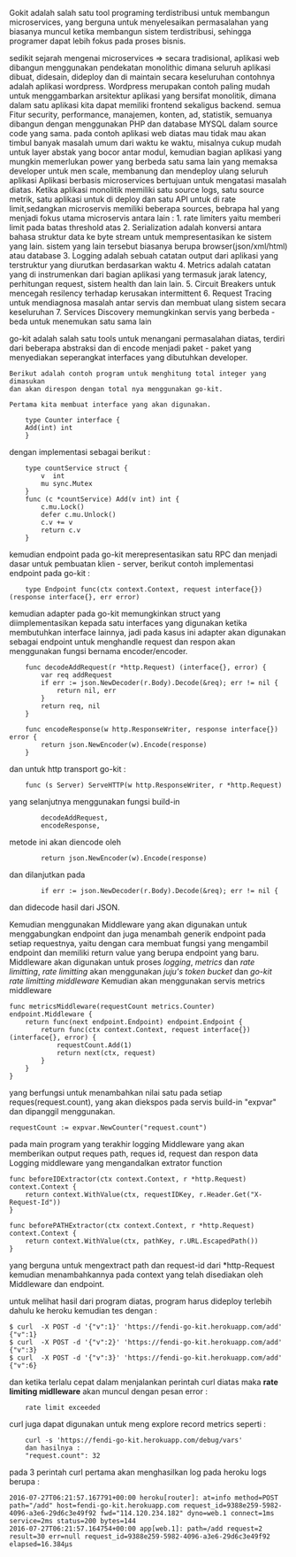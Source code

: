 Gokit adalah salah satu tool programing terdistribusi untuk membangun microservices, 
    yang berguna untuk menyelesaikan permasalahan yang biasanya muncul ketika membangun 
    sistem terdistribusi, sehingga programer dapat lebih fokus pada proses bisnis.
    
sedikit sejarah mengenai microservices => secara tradisional, aplikasi web dibangun menggunakan 
    pendekatan monolithic dimana seluruh aplikasi dibuat, didesain, dideploy dan di maintain secara keseluruhan
        contohnya adalah aplikasi wordpress. Wordpress merupakan contoh paling mudah untuk menggambarkan arsitektur 
        aplikasi yang bersifat monolitik, dimana dalam satu aplikasi kita dapat memiliki frontend sekaligus backend.
        semua Fitur security, performance, manajemen, konten, ad, statistik, semuanya dibangun dengan menggunakan
        PHP dan database MYSQL dalam source code yang sama.
pada contoh aplikasi web diatas mau tidak mau akan timbul banyak masalah umum dari waktu ke waktu, misalnya
cukup mudah untuk layer abstak yang bocor antar modul, kemudian bagian aplikasi yang mungkin memerlukan 
power yang berbeda satu sama lain yang memaksa developer untuk men scale, membanung dan mendeploy ulang seluruh aplikasi
Aplikasi berbasis microservices bertujuan untuk mengatasi masalah diatas.
Ketika aplikasi monolitik memiliki satu source logs, satu source metrik, satu aplikasi untuk di deploy 
dan satu API untuk di rate limit,sedangkan microservis memiliki beberapa sources, bebrapa hal yang menjadi
fokus utama microservis antara lain :
        1. rate limiters yaitu memberi limit pada batas threshold atas
        2. Serialization adalah konversi antara bahasa struktur data ke byte stream untuk mempresentasikan ke sistem yang lain.
            sistem yang lain tersebut biasanya berupa browser(json/xml/html) atau database
        3. Logging adalah sebuah catatan output dari aplikasi yang terstruktur yang diurutkan berdasarkan waktu
        4. Metrics adalah catatan yang di instrumenkan dari bagian aplikasi yang termasuk jarak latency, perhitungan request, sistem health dan lain lain. 
        5. Circuit Breakers untuk mencegah resilency terhadap kerusakan intermittent
        6. Request Tracing untuk mendiagnosa masalah antar servis dan membuat ulang sistem secara keseluruhan
        7. Services Discovery memungkinkan servis yang berbeda - beda untuk menemukan satu sama lain


go-kit adalah salah satu tools untuk menangani permasalahan diatas, terdiri dari beberapa abstraksi dan di encode 
menjadi paket - paket yang menyediakan seperangkat interfaces yang dibutuhkan developer.

    Berikut adalah contoh program untuk menghitung total integer yang dimasukan 
    dan akan direspon dengan total nya menggunakan go-kit. 
    
    Pertama kita membuat interface yang akan digunakan.
~~~    
    type Counter interface {
	Add(int) int
	}	
~~~
dengan implementasi sebagai berikut : 
~~~	
	type countService struct {
		v  int
		mu sync.Mutex
	}
	func (c *countService) Add(v int) int {
		c.mu.Lock()
		defer c.mu.Unlock()
		c.v += v
		return c.v
	}
~~~	
kemudian endpoint pada go-kit merepresentasikan satu RPC dan menjadi dasar untuk pembuatan klien - server,
berikut contoh implementasi endpoint pada go-kit  :
~~~	
	type Endpoint func(ctx context.Context, request interface{}) (response interface{}, err error)
~~~	
kemudian adapter pada go-kit memungkinkan struct yang diimplementasikan kepada satu interfaces 
yang digunakan ketika membutuhkan interface lainnya, jadi pada kasus ini adapter akan digunakan sebagai endpoint
untuk menghandle request dan respon akan menggunakan fungsi bernama encoder/encoder.
~~~
	func decodeAddRequest(r *http.Request) (interface{}, error) {
		var req addRequest
		if err := json.NewDecoder(r.Body).Decode(&req); err != nil {
			return nil, err
		}
		return req, nil
	}

	func encodeResponse(w http.ResponseWriter, response interface{}) error {
		return json.NewEncoder(w).Encode(response)
	}
~~~	
dan untuk http transport go-kit :
~~~
	func (s Server) ServeHTTP(w http.ResponseWriter, r *http.Request)
~~~
yang selanjutnya menggunakan fungsi build-in
~~~ 
		decodeAddRequest,
		encodeResponse,
~~~
metode ini akan diencode oleh
~~~
		return json.NewEncoder(w).Encode(response)
~~~
dan dilanjutkan pada
~~~
		if err := json.NewDecoder(r.Body).Decode(&req); err != nil {
~~~
dan didecode hasil dari JSON.


Kemudian menggunakan Middleware yang akan digunakan untuk menggabungkan endpoint dan juga menambah generik endpoint
	pada setiap requestnya, yaitu dengan cara membuat fungsi 
	yang mengambil endpoint dan memiliki return value yang berupa endpoint yang baru.
	Middleware akan digunakan untuk proses <i>logging</i>, <i>metrics</i> dan <i>rate limitting</i>, <i>rate limitting</i> akan
	menggunakan <i>juju's token bucket</i> dan <i>go-kit rate limitting middleware</i>
Kemudian akan menggunakan servis metrics middleware 
~~~
func metricsMiddleware(requestCount metrics.Counter) endpoint.Middleware {
	return func(next endpoint.Endpoint) endpoint.Endpoint {
		return func(ctx context.Context, request interface{}) (interface{}, error) {
			requestCount.Add(1)
			return next(ctx, request)
		}
	}
}
~~~
yang berfungsi untuk menambahkan nilai satu pada setiap reques(request.count),
yang akan diekspos pada servis build-in "expvar" dan dipanggil menggunakan. 
~~~
requestCount := expvar.NewCounter("request.count")
~~~
pada main program
yang terakhir logging Middleware yang akan memberikan output reques path, reques id, request dan respon data
Logging middleware yang mengandalkan extrator function
~~~
func beforeIDExtractor(ctx context.Context, r *http.Request) context.Context {
	return context.WithValue(ctx, requestIDKey, r.Header.Get("X-Request-Id"))
}

func beforePATHExtractor(ctx context.Context, r *http.Request) context.Context {
	return context.WithValue(ctx, pathKey, r.URL.EscapedPath())
}
~~~
 yang berguna untuk mengextract path dan request-id dari 
*http-Request kemudian menambahkannya pada context yang telah disediakan oleh Middleware dan endpoint.


untuk melihat hasil dari program diatas, program harus dideploy terlebih dahulu ke heroku
kemudian tes dengan :
~~~
$ curl  -X POST -d '{"v":1}' 'https://fendi-go-kit.herokuapp.com/add'
{"v":1}
$ curl  -X POST -d '{"v":2}' 'https://fendi-go-kit.herokuapp.com/add'
{"v":3}
$ curl  -X POST -d '{"v":3}' 'https://fendi-go-kit.herokuapp.com/add'
{"v":6}
~~~
dan ketika terlalu cepat dalam menjalankan perintah curl diatas
maka <b>rate limiting midlleware</b> akan muncul dengan pesan error :
~~~
	rate limit exceeded
~~~
curl juga dapat digunakan untuk meng explore record metrics seperti : 
~~~
	curl -s 'https://fendi-go-kit.herokuapp.com/debug/vars'
	dan hasilnya :
	"request.count": 32
~~~
pada 3 perintah curl pertama akan menghasilkan log pada heroku logs berupa : 
~~~
2016-07-27T06:21:57.167791+00:00 heroku[router]: at=info method=POST path="/add" host=fendi-go-kit.herokuapp.com request_id=9388e259-5982-4096-a3e6-29d6c3e49f92 fwd="114.120.234.182" dyno=web.1 connect=1ms service=2ms status=200 bytes=144
2016-07-27T06:21:57.164754+00:00 app[web.1]: path=/add request=2 result=30 err=null request_id=9388e259-5982-4096-a3e6-29d6c3e49f92 elapsed=16.384µs
~~~
